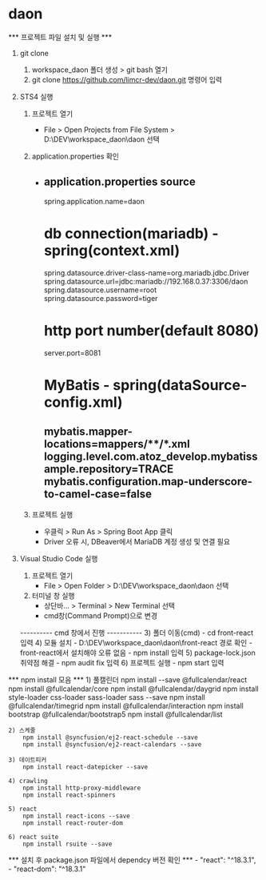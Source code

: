 # daon

*** 프로젝트 파일 설치 및 실행 ***
1. git clone 
    1) workspace_daon 폴더 생성 > git bash 열기
    2) git clone https://github.com/limcr-dev/daon.git 명령어 입력

2. STS4 실행
    1) 프로젝트 열기
        - File > Open Projects from File System > D:\DEV\workspace_daon\daon 선택
    2) application.properties 확인
        - application.properties source
            ----------------------------------------------------------------
            spring.application.name=daon

            # db connection(mariadb) - spring(context.xml)
            spring.datasource.driver-class-name=org.mariadb.jdbc.Driver
            spring.datasource.url=jdbc:mariadb://192.168.0.37:3306/daon
            spring.datasource.username=root
            spring.datasource.password=tiger

            # http port number(default 8080)
            server.port=8081

            # MyBatis - spring(dataSource-config.xml)
            mybatis.mapper-locations=mappers/**/*.xml
            logging.level.com.atoz_develop.mybatissample.repository=TRACE
            mybatis.configuration.map-underscore-to-camel-case=false
            ----------------------------------------------------------------

    3) 프로젝트 실행
        - 우클릭 > Run As > Spring Boot App 클릭
        - Driver 오류 시, DBeaver에서 MariaDB 계정 생성 및 연결 필요

3. Visual Studio Code 실행
    1) 프로젝트 열기
        - File > Open Folder > D:\DEV\workspace_daon\daon 선택
    2) 터미널 창 실행
        - 상단바... > Terminal > New Terminal 선택
        - cmd창(Command Prompt)으로 변경
    
    ---------- cmd 창에서 진행 -----------
    3) 폴더 이동(cmd)
        - cd front-react 입력
    4) 모듈 설치
        - D:\DEV\workspace_daon\daon\front-react 경로 확인
        - front-react에서 설치해야 오류 없음
        - npm install 입력
    5) package-lock.json 취약점 해결
        - npm audit fix 입력
    6) 프로젝트 실행
        - npm start 입력


*** npm install 모음 ***
    1) 풀캘린더
        npm install --save @fullcalendar/react
        npm install @fullcalendar/core
        npm install @fullcalendar/daygrid
        npm install style-loader css-loader sass-loader sass --save
        npm install @fullcalendar/timegrid
        npm install @fullcalendar/interaction
        npm install bootstrap @fullcalendar/bootstrap5
        npm install @fullcalendar/list

    2) 스케줄
        npm install @syncfusion/ej2-react-schedule --save
        npm install @syncfusion/ej2-react-calendars --save

    3) 데이트피커
        npm install react-datepicker --save

    4) crawling
        npm install http-proxy-middleware
        npm install react-spinners
        
    5) react
        npm install react-icons --save
        npm install react-router-dom

    6) react suite
        npm install rsuite --save

*** 설치 후 package.json 파일에서 dependcy 버전 확인 ***
    - "react": "^18.3.1",
    - "react-dom": "^18.3.1"
